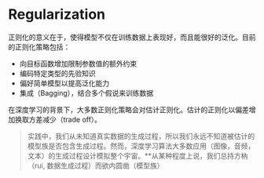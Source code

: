 # Regularization

正则化的意义在于，使得模型不仅在训练数据上表现好，而且能很好的泛化。目前的正则化策略包括：

* 向目标函数增加限制参数值的额外约束
* 编码特定类型的先验知识
* 偏好简单模型以提高泛化能力
* 集成（Bagging），结合多个假说来训练数据

在深度学习的背景下，大多数正则化策略会对估计正则化。估计的正则化以偏差增加换取方差减少（trade off）。

> 实践中，我们从未知道真实数据的生成过程，所以我们永远不知道被估计的模型族是否包含生成过程。然而，深度学习算法大多数应用（图像，音频，文本）的生成过程设计模拟整个宇宙。\*\*从某种程度上说，我们总持方枘（rui, 数据生成过程）而欲内圆凿（模型族）



